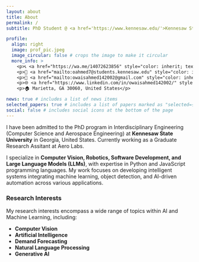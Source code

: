 ```yaml
---
layout: about
title: About
permalink: /
subtitle: PhD Student @ <a href='https://www.kennesaw.edu/'>Kennesaw State University</a> & Graduate Research Assitant @ Aero Labs.

profile:
  align: right
  image: prof_pic.jpeg
  image_circular: false # crops the image to make it circular
  more_info: >
    <p>📞 <a href="https://wa.me/14072623856" style="color: inherit; text-decoration: underline; underline">+1 (407) 262-3856</a> </p>
    <p>📧 <a href="mailto:oahmed7@students.kennesaw.edu" style="color: inherit; text-decoration: underline; underline">oahmed7@students.kennesaw.edu</a> </p>
    <p>📧 <a href="mailto:owaisahmed142002@gmail.com" style="color: inherit; text-decoration: underline; underline">owaisahmed142002@gmail.com</a> </p>    
    <p>🌐 <a href="https://www.linkedin.com/in/owaisahmed142002/" style="color: inherit; text-decoration: underline; underline">linkedin.com/in/owaisahmed142002/</a> </p>
    <p>🏠 Marietta, GA 30060, United States</p>

news: true # includes a list of news items
selected_papers: true # includes a list of papers marked as "selected={true}"
social: false # includes social icons at the bottom of the page
---
```


<p>I have been admitted to the PhD program in Interdisciplinary Engineering (Computer Science and Aerospace Engineering) at <b>Kennesaw State University</b> in Georgia, United States. Currently working as a Graduate Research Assitant at Aero Labs.</p>
<p>I specialize in <strong>Computer Vision, Robotics, Software Development, and Large Language Models (LLMs)</strong>, with expertise in Python and JavaScript programming languages. My work focuses on developing intelligent systems integrating machine learning, object detection, and AI-driven automation across various applications.</p>

<h3><strong>Research Interests</strong></h3>
<p>My research interests encompass a wide range of topics within AI and Machine Learning, including:</p>
<ul>
    <li><b><strong>Computer Vision</strong></b></li>
    <li><b><strong>Artificial Intelligence</strong></b></li>
    <li><b><strong>Demand Forecasting</strong></b></li>
    <li><b><strong>Natural Language Processing</strong></b></li>
    <li><b><strong>Generative AI</strong></b></li>
</ul>

<div style="display: none;">
    <a href="https://clustrmaps.com/site/" title="Visit tracker">
        <img src="//clustrmaps.com/map_v2.js?d=Zb_hH21BM6grVAEPzfYJqGczBQLWbIoZR6zoRV0TidU" 
             alt="Visitor Map" />
    </a>
</div>

